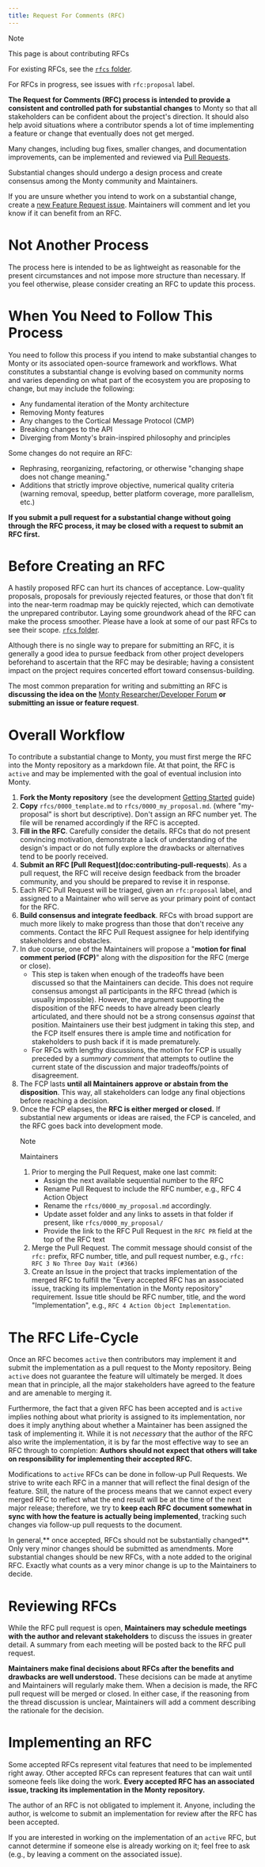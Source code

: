 ```yaml
---
title: Request For Comments (RFC)
---
```

> [!NOTE]
> This page is about contributing RFCs
>
> For existing RFCs, see the [`rfcs` folder](./rfcs).
>
> For RFCs in progress, see issues with `rfc:proposal` label.

**The Request for Comments (RFC) process is intended to provide a consistent and controlled path for substantial changes** to Monty so that all stakeholders can be confident about the project's direction. It should also help avoid situations where a contributor spends a lot of time implementing a feature or change that eventually does not get merged.

Many changes, including bug fixes, smaller changes, and documentation improvements, can be implemented and reviewed via [Pull Requests](pull-requests.md).

Substantial changes should undergo a design process and create consensus among the Monty community and Maintainers.

If you are unsure whether you intend to work on a substantial change, create a [new Feature Request issue](https://github.com/thousandbrainsproject/tbp.monty/issues/new?template=02_feature_request.yml). Maintainers will comment and let you know if it can benefit from an RFC.

# Not Another Process

The process here is intended to be as lightweight as reasonable for the present circumstances and not impose more structure than necessary. If you feel otherwise, please consider creating an RFC to update this process.

# When You Need to Follow This Process

You need to follow this process if you intend to make substantial changes to Monty or its associated open-source framework and workflows. What constitutes a substantial change is evolving based on community norms and varies depending on what part of the ecosystem you are proposing to change, but may include the following:

- Any fundamental iteration of the Monty architecture
- Removing Monty features
- Any changes to the Cortical Message Protocol (CMP)
- Breaking changes to the API
- Diverging from Monty's brain-inspired philosophy and principles

Some changes do not require an RFC:

- Rephrasing, reorganizing, refactoring, or otherwise "changing shape does not change meaning."
- Additions that strictly improve objective, numerical quality criteria (warning removal, speedup, better platform coverage, more parallelism, etc.)

**If you submit a pull request for a substantial change without going through the RFC process, it may be closed with a request to submit an RFC first.**

# Before Creating an RFC

A hastily proposed RFC can hurt its chances of acceptance. Low-quality proposals, proposals for previously rejected features, or those that don't fit into the near-term roadmap may be quickly rejected, which can demotivate the unprepared contributor. Laying some groundwork ahead of the RFC can make the process smoother.  Please have a look at some of our past RFCs to see their scope. [`rfcs` folder](./rfcs).

Although there is no single way to prepare for submitting an RFC, it is generally a good idea to pursue feedback from other project developers beforehand to ascertain that the RFC may be desirable; having a consistent impact on the project requires concerted effort toward consensus-building.

The most common preparation for writing and submitting an RFC is **discussing the idea on the** [Monty Researcher/Developer Forum](https://thousandbrains.discourse.group/)  **or submitting an issue or feature request**.

# Overall Workflow

To contribute a substantial change to Monty, you must first merge the RFC into the Monty repository as a markdown file. At that point, the RFC is `active` and may be implemented with the goal of eventual inclusion into Monty.

1. **Fork the Monty repository** (see the development [Getting Started](../how-to-use-monty/getting-started.md) guide)
2. **Copy** `rfcs/0000_template.md` to `rfcs/0000_my_proposal.md`. (where "my-proposal" is short but descriptive). Don't assign an RFC number yet. The file will be renamed accordingly if the RFC is accepted.
3. **Fill in the RFC**. Carefully consider the details. RFCs that do not present convincing motivation, demonstrate a lack of understanding of the design's impact or do not fully explore the drawbacks or alternatives tend to be poorly received.
4. **Submit an RFC [Pull Request]\(doc:contributing-pull-requests**). As a pull request, the RFC will receive design feedback from the broader community, and you should be prepared to revise it in response.
5. Each RFC Pull Request will be triaged, given an `rfc:proposal` label, and assigned to a Maintainer who will serve as your primary point of contact for the RFC.
6. **Build consensus and integrate feedback**. RFCs with broad support are much more likely to make progress than those that don't receive any comments. Contact the RFC Pull Request assignee for help identifying stakeholders and obstacles.
7. In due course, one of the Maintainers will propose a "**motion for final comment period (FCP)**" along with the _disposition_ for the RFC (merge or close).
   - This step is taken when enough of the tradeoffs have been discussed so that the Maintainers can decide. This does not require consensus amongst all participants in the RFC thread (which is usually impossible). However, the argument supporting the disposition of the RFC needs to have already been clearly articulated, and there should not be a strong consensus _against_ that position. Maintainers use their best judgment in taking this step, and the FCP itself ensures there is ample time and notification for stakeholders to push back if it is made prematurely.
   - For RFCs with lengthy discussions, the motion for FCP is usually preceded by a _summary comment_ that attempts to outline the current state of the discussion and major tradeoffs/points of disagreement.
8. The FCP lasts **until all Maintainers approve or abstain from the disposition**. This way, all stakeholders can lodge any final objections before reaching a decision.
9. Once the FCP elapses, the **RFC is either merged or closed.** If substantial new arguments or ideas are raised, the FCP is canceled, and the RFC goes back into development mode.
   > [!NOTE]
   > Maintainers
   >
   > 1. Prior to merging the Pull Request, make one last commit:
   >    - Assign the next available sequential number to the RFC
   >    - Rename Pull Request to include the RFC number, e.g., RFC 4 Action Object
   >    - Rename the `rfcs/0000_my_proposal.md` accordingly.
   >    - Update asset folder and any links to assets in that folder if present, like `rfcs/0000_my_proposal/`
   >    - Provide the link to the RFC Pull Request in the `RFC PR` field at the top of the RFC text
   > 2. Merge the Pull Request. The commit message should consist of the `rfc:` prefix, RFC number, title, and pull request number, e.g., `rfc: RFC 3 No Three Day Wait (#366)`
   > 3. Create an Issue in the project that tracks implementation of the merged RFC to fulfill the "Every accepted RFC has an associated issue, tracking its implementation in the Monty repository" requirement. Issue title should be RFC number, title, and the word "Implementation", e.g., `RFC 4 Action Object Implementation`.

# The RFC Life-Cycle

Once an RFC becomes `active` then contributors may implement it and submit the implementation as a pull request to the Monty repository. Being `active` does not guarantee the feature will ultimately be merged. It does mean that in principle, all the major stakeholders have agreed to the feature and are amenable to merging it.

Furthermore, the fact that a given RFC has been accepted and is `active` implies nothing about what priority is assigned to its implementation, nor does it imply anything about whether a Maintainer has been assigned the task of implementing it. While it is not _necessary_ that the author of the RFC also write the implementation, it is by far the most effective way to see an RFC through to completion: **Authors should not expect that others will take on responsibility for implementing their accepted RFC.**

Modifications to `active` RFCs can be done in follow-up Pull Requests. We strive to write each RFC in a manner that will reflect the final design of the feature. Still, the nature of the process means that we cannot expect every merged RFC to reflect what the end result will be at the time of the next major release; therefore, we try to **keep each RFC document somewhat in sync with how the feature is actually being implemented**, tracking such changes via follow-up pull requests to the document.

In general,** once accepted, RFCs should not be substantially changed**. Only very minor changes should be submitted as amendments. More substantial changes should be new RFCs, with a note added to the original RFC. Exactly what counts as a very minor change is up to the Maintainers to decide.

# Reviewing RFCs

While the RFC pull request is open, **Maintainers may schedule meetings with the author and relevant stakeholders** to discuss the issues in greater detail. A summary from each meeting will be posted back to the RFC pull request.

**Maintainers make final decisions about RFCs after the benefits and drawbacks are well understood.** These decisions can be made at anytime and Maintainers will regularly make them. When a decision is made, the RFC pull request will be merged or closed. In either case, if the reasoning from the thread discussion is unclear, Maintainers will add a comment describing the rationale for the decision.

# Implementing an RFC

Some accepted RFCs represent vital features that need to be implemented right away. Other accepted RFCs can represent features that can wait until someone feels like doing the work. **Every accepted RFC has an associated issue, tracking its implementation in the Monty repository.**

The author of an RFC is not obligated to implement it. Anyone, including the author, is welcome to submit an implementation for review after the RFC has been accepted.

If you are interested in working on the implementation of an `active` RFC, but cannot determine if someone else is already working on it; feel free to ask (e.g., by leaving a comment on the associated issue).
